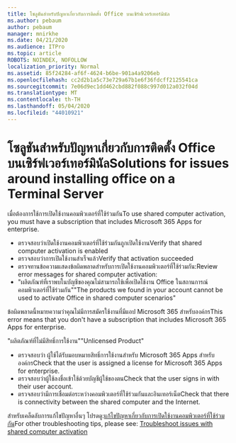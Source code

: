 ```yaml
---
title: โซลูชันสําหรับปัญหาเกี่ยวกับการติดตั้ง Office บนเซิร์ฟเวอร์เทอร์มินัล
ms.author: pebaum
author: pebaum
manager: mnirkhe
ms.date: 04/21/2020
ms.audience: ITPro
ms.topic: article
ROBOTS: NOINDEX, NOFOLLOW
localization_priority: Normal
ms.assetid: 85f24284-af6f-4624-b6be-901a4a9206eb
ms.openlocfilehash: cc2d2b1a5c73e729a67b1e6f36fdcff2125541ca
ms.sourcegitcommit: 7e06d9ec1dd462cbd882f088c997d012a032f04d
ms.translationtype: MT
ms.contentlocale: th-TH
ms.lasthandoff: 05/04/2020
ms.locfileid: "44010921"
---
```

# <a name="solutions-for-issues-around-installing-office-on-a-terminal-server"></a><span data-ttu-id="b82b6-102">โซลูชันสําหรับปัญหาเกี่ยวกับการติดตั้ง Office บนเซิร์ฟเวอร์เทอร์มินัล</span><span class="sxs-lookup"><span data-stu-id="b82b6-102">Solutions for issues around installing office on a Terminal Server</span></span>

<span data-ttu-id="b82b6-103">เมื่อต้องการใช้การเปิดใช้งานคอมพิวเตอร์ที่ใช้ร่วมกัน</span><span class="sxs-lookup"><span data-stu-id="b82b6-103">To use shared computer activation, you must have a subscription that includes Microsoft 365 Apps for enterprise.</span></span>
  
- <span data-ttu-id="b82b6-104">ตรวจสอบว่าเปิดใช้งานคอมพิวเตอร์ที่ใช้ร่วมกันถูกเปิดใช้งาน</span><span class="sxs-lookup"><span data-stu-id="b82b6-104">Verify that shared computer activation is enabled</span></span>
- <span data-ttu-id="b82b6-105">ตรวจสอบว่าการเปิดใช้งานสําเร็จแล้ว</span><span class="sxs-lookup"><span data-stu-id="b82b6-105">Verify that activation succeeded</span></span>
- <span data-ttu-id="b82b6-106">ตรวจทานข้อความแสดงข้อผิดพลาดสําหรับการเปิดใช้งานคอมพิวเตอร์ที่ใช้ร่วมกัน:</span><span class="sxs-lookup"><span data-stu-id="b82b6-106">Review error messages for shared computer activation:</span></span>
- <span data-ttu-id="b82b6-107">"ผลิตภัณฑ์ที่เราพบในบัญชีของคุณไม่สามารถใช้เพื่อเปิดใช้งาน Office ในสถานการณ์คอมพิวเตอร์ที่ใช้ร่วมกัน"</span><span class="sxs-lookup"><span data-stu-id="b82b6-107">"The products we found in your account cannot be used to activate Office in shared computer scenarios"</span></span>
  
<span data-ttu-id="b82b6-108">ข้อผิดพลาดนี้หมายความว่าคุณไม่มีการสมัครใช้งานที่มีแอป Microsoft 365 สําหรับองค์กร</span><span class="sxs-lookup"><span data-stu-id="b82b6-108">This error means that you don't have a subscription that includes Microsoft 365 Apps for enterprise.</span></span>

<span data-ttu-id="b82b6-109">"ผลิตภัณฑ์ที่ไม่มีสิทธิ์การใช้งาน"</span><span class="sxs-lookup"><span data-stu-id="b82b6-109">"Unlicensed Product"</span></span>

- <span data-ttu-id="b82b6-110">ตรวจสอบว่า ผู้ใช้ได้รับมอบหมายสิทธิ์การใช้งานสําหรับ Microsoft 365 Apps สําหรับองค์กร</span><span class="sxs-lookup"><span data-stu-id="b82b6-110">Check that the user is assigned a license for Microsoft 365 Apps for enterprise.</span></span>
- <span data-ttu-id="b82b6-111">ตรวจสอบว่าผู้ใช้ลงชื่อเข้าใช้ด้วยบัญชีผู้ใช้ของตน</span><span class="sxs-lookup"><span data-stu-id="b82b6-111">Check that the user signs in with their user account.</span></span>
- <span data-ttu-id="b82b6-112">ตรวจสอบว่ามีการเชื่อมต่อระหว่างคอมพิวเตอร์ที่ใช้ร่วมกันและอินเทอร์เน็ต</span><span class="sxs-lookup"><span data-stu-id="b82b6-112">Check that there is connectivity between the shared computer and the Internet.</span></span>

<span data-ttu-id="b82b6-113">สําหรับเคล็ดลับการแก้ไขปัญหาอื่นๆ โปรดดู:[แก้ไขปัญหาเกี่ยวกับการเปิดใช้งานคอมพิวเตอร์ที่ใช้ร่วมกัน](https://docs.microsoft.com/DeployOffice/troubleshoot-shared-computer-activation)</span><span class="sxs-lookup"><span data-stu-id="b82b6-113">For other troubleshooting tips, please see: [Troubleshoot issues with shared computer activation](https://docs.microsoft.com/DeployOffice/troubleshoot-shared-computer-activation)</span></span>